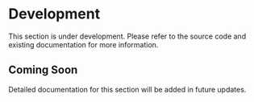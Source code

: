 # Development

This section is under development. Please refer to the source code and existing
documentation for more information.

## Coming Soon

Detailed documentation for this section will be added in future updates.
